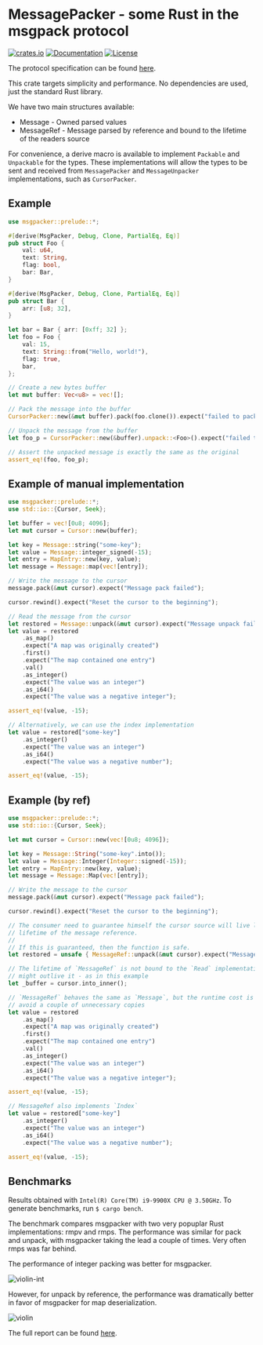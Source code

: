 # MessagePacker - some Rust in the msgpack protocol

[![crates.io](https://img.shields.io/crates/v/msgpacker?label=latest)](https://crates.io/crates/msgpacker)
[![Documentation](https://docs.rs/msgpacker/badge.svg)](https://docs.rs/msgpacker/)
[![License](https://img.shields.io/crates/l/msgpacker.svg)]()

The protocol specification can be found [here](https://github.com/msgpack/msgpack/blob/master/spec.md).

This crate targets simplicity and performance. No dependencies are used, just the standard Rust library.

We have two main structures available:

* Message - Owned parsed values
* MessageRef - Message parsed by reference and bound to the lifetime of the readers source

For convenience, a derive macro is available to implement `Packable` and `Unpackable` for the types. These implementations will allow the types to be sent and received from `MessagePacker` and `MessageUnpacker` implementations, such as `CursorPacker`.

## Example

```rust
use msgpacker::prelude::*;

#[derive(MsgPacker, Debug, Clone, PartialEq, Eq)]
pub struct Foo {
    val: u64,
    text: String,
    flag: bool,
    bar: Bar,
}

#[derive(MsgPacker, Debug, Clone, PartialEq, Eq)]
pub struct Bar {
    arr: [u8; 32],
}

let bar = Bar { arr: [0xff; 32] };
let foo = Foo {
    val: 15,
    text: String::from("Hello, world!"),
    flag: true,
    bar,
};

// Create a new bytes buffer
let mut buffer: Vec<u8> = vec![];

// Pack the message into the buffer
CursorPacker::new(&mut buffer).pack(foo.clone()).expect("failed to pack `Foo`");

// Unpack the message from the buffer
let foo_p = CursorPacker::new(&buffer).unpack::<Foo>().expect("failed to unpack `Foo`");

// Assert the unpacked message is exactly the same as the original
assert_eq!(foo, foo_p);
```

## Example of manual implementation

```rust
use msgpacker::prelude::*;
use std::io::{Cursor, Seek};

let buffer = vec![0u8; 4096];
let mut cursor = Cursor::new(buffer);

let key = Message::string("some-key");
let value = Message::integer_signed(-15);
let entry = MapEntry::new(key, value);
let message = Message::map(vec![entry]);

// Write the message to the cursor
message.pack(&mut cursor).expect("Message pack failed");

cursor.rewind().expect("Reset the cursor to the beginning");

// Read the message from the cursor
let restored = Message::unpack(&mut cursor).expect("Message unpack failed");
let value = restored
    .as_map()
    .expect("A map was originally created")
    .first()
    .expect("The map contained one entry")
    .val()
    .as_integer()
    .expect("The value was an integer")
    .as_i64()
    .expect("The value was a negative integer");

assert_eq!(value, -15);

// Alternatively, we can use the index implementation
let value = restored["some-key"]
    .as_integer()
    .expect("The value was an integer")
    .as_i64()
    .expect("The value was a negative number");

assert_eq!(value, -15);
```

## Example (by ref)

```rust
use msgpacker::prelude::*;
use std::io::{Cursor, Seek};

let mut cursor = Cursor::new(vec![0u8; 4096]);

let key = Message::String("some-key".into());
let value = Message::Integer(Integer::signed(-15));
let entry = MapEntry::new(key, value);
let message = Message::Map(vec![entry]);

// Write the message to the cursor
message.pack(&mut cursor).expect("Message pack failed");

cursor.rewind().expect("Reset the cursor to the beginning");

// The consumer need to guarantee himself the cursor source will live long enough to satisfy the
// lifetime of the message reference.
//
// If this is guaranteed, then the function is safe.
let restored = unsafe { MessageRef::unpack(&mut cursor).expect("Message unpack failed") };

// The lifetime of `MessageRef` is not bound to the `Read` implementation because the source
// might outlive it - as in this example
let _buffer = cursor.into_inner();

// `MessageRef` behaves the same as `Message`, but the runtime cost is cheaper because it will
// avoid a couple of unnecessary copies
let value = restored
    .as_map()
    .expect("A map was originally created")
    .first()
    .expect("The map contained one entry")
    .val()
    .as_integer()
    .expect("The value was an integer")
    .as_i64()
    .expect("The value was a negative integer");

assert_eq!(value, -15);

// MessageRef also implements `Index`
let value = restored["some-key"]
    .as_integer()
    .expect("The value was an integer")
    .as_i64()
    .expect("The value was a negative number");

assert_eq!(value, -15);
```

## Benchmarks

Results obtained with `Intel(R) Core(TM) i9-9900X CPU @ 3.50GHz`. To generate benchmarks, run `$ cargo bench`.

The benchmark compares msgpacker with two very popuplar Rust implementations: rmpv and rmps. The performance was similar for pack and unpack, with msgpacker taking the lead a couple of times. Very often rmps was far behind.

The performance of integer packing was better for msgpacker.

![violin-int](https://user-images.githubusercontent.com/8730839/138608513-b62b44f5-0651-4619-9173-967a5cb08647.png)

However, for unpack by reference, the performance was dramatically better in favor of msgpacker for map deserialization.

![violin](https://user-images.githubusercontent.com/8730839/138608511-e8c44d3a-684a-4077-8fe8-034e19d3c34f.png)

The full report can be found [here](https://github.com/codx-dev/msgpacker/tree/main/msgpacker-bench/html).

